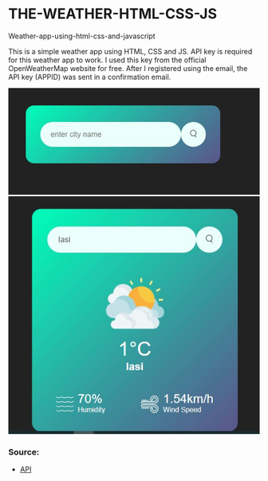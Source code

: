 # THE-WEATHER-HTML-CSS-JS
Weather-app-using-html-css-and-javascript

This is a simple weather app using HTML, CSS and JS. API key is required for this weather app to work.
I used this key from the official OpenWeatherMap website for free. After I registered using the email, the API key (APPID) was sent in a confirmation email.


![banner](Capture0.JPG)
![banner](Capture1.JPG)

 ### Source:
 * [API](https://darksky.net/dev)
